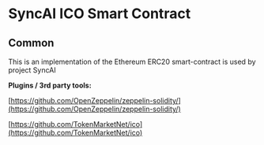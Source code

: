 # SyncAI ICO Smart Contract

## Common

This is an implementation of the Ethereum ERC20 smart-contract is used by project SyncAI

<b>Plugins / 3rd party tools:</b>

[https://github.com/OpenZeppelin/zeppelin-solidity/](https://github.com/OpenZeppelin/zeppelin-solidity/)

[https://github.com/TokenMarketNet/ico](https://github.com/TokenMarketNet/ico)